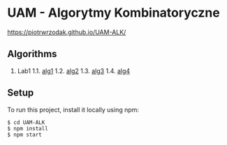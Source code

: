 # UAM - Algorytmy Kombinatoryczne

https://piotrwrzodak.github.io/UAM-ALK/

## Algorithms
1. Lab1
  1.1. [alg1](https://github.com/piotrwrzodak/UAM-ALK/blob/master/src/components/Lab1/algorithms/alg1.js)
  1.2. [alg2](https://github.com/piotrwrzodak/UAM-ALK/blob/master/src/components/Lab1/algorithms/alg2.js)
  1.3. [alg3](https://github.com/piotrwrzodak/UAM-ALK/blob/master/src/components/Lab1/algorithms/alg3.js)
  1.4. [alg4](https://github.com/piotrwrzodak/UAM-ALK/blob/master/src/components/Lab1/algorithms/alg4.js)

## Setup

To run this project, install it locally using npm:

```
$ cd UAM-ALK
$ npm install
$ npm start
```
